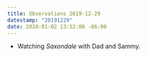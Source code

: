 ```yaml
---
title: Observations 2019-12-29
datestamp: "20191229"
date: 2020-01-02 13:52:00 -06:00
---
```


- Watching *Saxondale* with Dad and Sammy.
